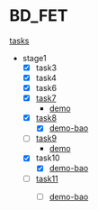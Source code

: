 # BD_FET
[tasks](http://ife.baidu.com/task/all)

- stage1
    + [x] task3
    + [x] task4
    + [x] task6
    + [x] [task7](http://ife.baidu.com/task/detail?taskId=7)
        * [demo](http://htmlpreview.github.io/?https://github.com/1exciting/BD_FET/blob/master/stage1/task7/index.html)
    + [x] [task8](http://ife.baidu.com/task/detail?taskId=8)
        * [x] [demo-bao](http://htmlpreview.github.io/?https://github.com/1exciting/BD_FET/blob/master/stage1/task8/bao/index.html)
    + [ ] [task9](http://ife.baidu.com/task/detail?taskId=9)
        * [demo](http://htmlpreview.github.io/?https://github.com/1exciting/BD_FET/blob/master/stage1/task9/index.html)
    + [x] task10
        * [x] [demo-bao](http://htmlpreview.github.io/?https://github.com/1exciting/BD_FET/blob/master/stage1/task10/bao/index.html)
    + [ ] [task11](http://ife.baidu.com/task/detail?taskId=11)
        * [ ] [demo-bao](http://htmlpreview.github.io/?https://github.com/1exciting/BD_FET/blob/master/stage1/task11/bao/index.html)
    